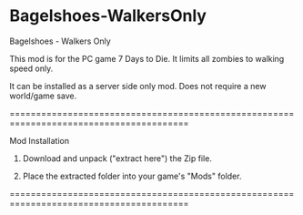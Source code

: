 # Bagelshoes-WalkersOnly
Bagelshoes - Walkers Only

This mod is for the PC game 7 Days to Die. It limits all zombies to walking speed only. 

It can be installed as a server side only mod. Does not require a new world/game save.

========================================================================================

Mod Installation

1. Download and unpack ("extract here") the Zip file.

2. Place the extracted folder into your game's "Mods" folder.

========================================================================================
